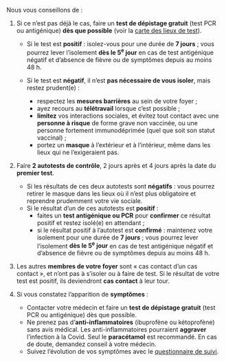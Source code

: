 Nous vous conseillons de :

1. Si ce n’est pas déjà le cas, faire un **test de dépistage gratuit** (test PCR ou antigénique) **dès que possible** (voir la <a href="https://www.sante.fr/cf/centres-depistage-covid.html">carte des lieux de test</a>).
    * Si le test est **positif** : isolez-vous pour une durée de **7 jours** ; vous pourrez lever l’isolement **dès le 5<sup>e</sup> jour** en cas de test antigénique négatif et d’absence de fièvre ou de symptômes depuis au moins 48 h.

    * Si le test est **négatif**, il n’est **pas nécessaire de vous isoler**, mais restez prudent(e) :
        + respectez les **mesures barrières** au sein de votre foyer ;
        + ayez recours au **télétravail** lorsque c’est possible ;
        + **limitez** vos interactions sociales, et évitez tout contact avec une **personne à risque** de forme grave non vaccinée, ou une personne fortement immunodéprimée (quel que soit son statut vaccinal) ;
        + portez un **masque** à l’extérieur et à l’intérieur, même dans les lieux qui ne l’exigeraient pas.

1. Faire **2 autotests de contrôle**, 2 jours après et 4 jours après la date du **premier test**.
    * Si les résultats de ces deux autotests sont **négatifs** : vous pourrez retirer le masque dans les lieux où il n’est plus obligatoire et reprendre prudemment votre vie sociale.
    * Si le résultat d’un de ces autotests est **positif** :
        - faites un **test antigénique ou PCR** pour **confirmer** ce résultat positif et restez isolé(e) en attendant ;
        - si le résultat positif à l’autotest est **confirmé** : maintenez votre isolement pour une durée de **7 jours** ; vous pourrez lever l’isolement **dès le 5<sup>e</sup> jour** en cas de test antigénique négatif et d’absence de fièvre ou de symptômes depuis au moins 48 h.

1. Les autres **membres de votre foyer** sont « cas contact d’un cas contact », et n’ont pas à s’isoler ou à faire de test. Si le résultat de votre test est positif, ils deviendront **cas contact** à leur tour.

1. Si vous constatez l’apparition de **symptômes** :
    * Contacter votre médecin et faire un **test de dépistage gratuit** (test PCR ou antigénique) dès que possible.
    * Ne prenez pas d’**anti-inflammatoires** (ibuprofène ou kétoprofène) sans avis médical. Les anti-inflammatoires pourraient **aggraver** l’infection à la Covid. Seul le **paracétamol** est recommandé. En cas de doute, demandez conseil à votre médecin.
    * Suivez l’évolution de vos symptômes avec le [questionnaire de suivi](#suivisymptomes).
